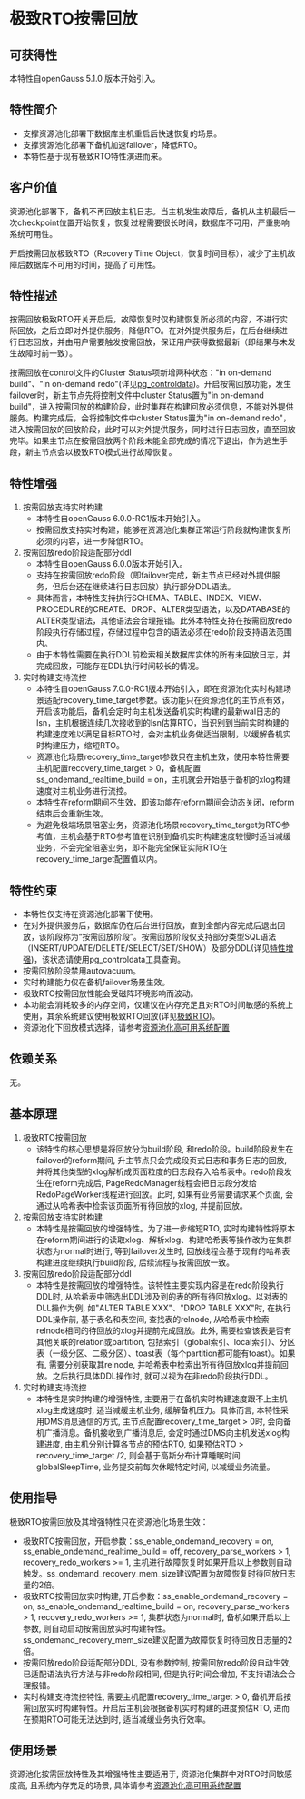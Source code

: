 # 极致RTO按需回放

## 可获得性

本特性自openGauss 5.1.0 版本开始引入。

## 特性简介

-   支撑资源池化部署下数据库主机重启后快速恢复的场景。
-   支撑资源池化部署下备机加速failover，降低RTO。
-   本特性基于现有极致RTO特性演进而来。

## 客户价值

资源池化部署下，备机不再回放主机日志。当主机发生故障后，备机从主机最后一次checkpoint位置开始恢复，恢复过程需要很长时间，数据库不可用，严重影响系统可用性。

开启按需回放极致RTO（Recovery Time Object，恢复时间目标），减少了主机故障后数据库不可用的时间，提高了可用性。

## 特性描述

按需回放极致RTO开关开启后，故障恢复时仅构建恢复所必须的内容，不进行实际回放，之后立即对外提供服务，降低RTO。在对外提供服务后，在后台继续进行日志回放，并由用户需要触发按需回放，保证用户获得数据最新（即结果与未发生故障时前一致）。

按需回放在control文件的Cluster Status项新增两种状态："in on-demand build"、"in on-demand redo"(详见[pg_controldata](../ToolandCommandReference/pg_controldata.md))。开启按需回放功能，发生failover时，新主节点先将控制文件中cluster Status置为"in on-demand build"，进入按需回放的构建阶段，此时集群在构建回放必须信息，不能对外提供服务。构建完成后，会将控制文件中cluster Status置为"in on-demand redo"，进入按需回放的回放阶段，此时可以对外提供服务，同时进行日志回放，直至回放完毕。如果主节点在按需回放两个阶段未能全部完成的情况下退出，作为逃生手段，新主节点会以极致RTO模式进行故障恢复。

## 特性增强

1. 按需回放支持实时构建
   -  本特性自openGauss 6.0.0-RC1版本开始引入。
   -  按需回放支持实时构建，能够在资源池化集群正常运行阶段就构建恢复所必须的内容，进一步降低RTO。
2. 按需回放redo阶段适配部分ddl
   -  本特性自openGauss 6.0.0版本开始引入。
   -  支持在按需回放redo阶段（即failover完成，新主节点已经对外提供服务，但后台还在继续进行日志回放）执行部分DDL语法。
   -  具体而言，本特性支持执行SCHEMA、TABLE、INDEX、VIEW、PROCEDURE的CREATE、DROP、ALTER类型语法，以及DATABASE的ALTER类型语法，其他语法会合理报错。此外本特性支持在按需回放redo阶段执行存储过程，存储过程中包含的语法必须在redo阶段支持语法范围内。
   -  由于本特性需要在执行DDL前检索相关数据库实体的所有未回放日志，并完成回放，可能存在DDL执行时间较长的情况。
3. 实时构建支持流控
   -  本特性自openGauss 7.0.0-RC1版本开始引入，即在资源池化实时构建场景适配recovery_time_target参数。该功能只在资源池化的主节点有效，开启该功能后，备机会定时向主机发送备机实时构建的最新wal日志的lsn，主机根据连续几次接收到的lsn估算RTO，当识别到当前实时构建的构建速度难以满足目标RTO时，会对主机业务做适当限制，以缓解备机实时构建压力，缩短RTO。
   -  资源池化场景recovery_time_target参数只在主机生效，使用本特性需要主机配置recovery_time_target > 0，备机配置ss_ondemand_realtime_build = on，主机就会开始基于备机的xlog构建速度对主机业务进行流控。
   -  本特性在reform期间不生效，即该功能在reform期间会动态关闭，reform结束后会重新生效。
   -  为避免极端场景阻塞业务，资源池化场景recovery_time_target为RTO参考值，主机会基于RTO参考值在识别到备机实时构建速度较慢时适当减缓业务，不会完全阻塞业务，即不能完全保证实际RTO在recovery_time_target配置值以内。

## 特性约束

-   本特性仅支持在资源池化部署下使用。
-   在对外提供服务后，数据库仍在后台进行回放，直到全部内容完成后退出回放，该阶段称为“按需回放阶段”。按需回放阶段仅支持部分类型SQL语法（INSERT/UPDATE/DELETE/SELECT/SET/SHOW）及部分DDL(详见[特性增强](../AboutopenGauss/极致RTO按需回放.md#特性增强))，该状态请使用pg_controldata工具查询。
-   按需回放阶段禁用autovacuum。
-   实时构建能力仅在备机failover场景生效。
-   极致RTO按需回放性能会受磁阵环境影响而波动。
-   本功能会消耗较多的内存空间，仅建议在内存充足且对RTO时间敏感的系统上使用，其余系统建议使用极致RTO回放(详见[极致RTO](../AboutopenGauss/极致RTO.md))。
-   资源池化下回放模式选择，请参考[资源池化高可用系统配置](../DatabaseOMGuide/资源池化高可用系统配置.md)

## 依赖关系

无。

## 基本原理

1. 极致RTO按需回放
   -  该特性的核心思想是将回放分为build阶段, 和redo阶段。build阶段发生在failover的reform期间, 升主节点只会完成段页式日志和事务日志的回放, 并将其他类型的xlog解析成页面粒度的日志段存入哈希表中。redo阶段发生在reform完成后, PageRedoManager线程会把日志段分发给RedoPageWorker线程进行回放。此时, 如果有业务需要请求某个页面, 会通过从哈希表中检索该页面所有待回放的xlog, 并提前回放。
2. 按需回放支持实时构建
   -  本特性是按需回放的增强特性。为了进一步缩短RTO, 实时构建特性将原本在reform期间进行的读取xlog、解析xlog、构建哈希表等操作改为在集群状态为normal时进行, 等到failover发生时, 回放线程会基于现有的哈希表构建进度继续执行build阶段, 后续流程与按需回放一致。
3. 按需回放redo阶段适配部分ddl
   -  本特性是按需回放的增强特性。该特性主要实现内容是在redo阶段执行DDL时, 从哈希表中筛选出DDL涉及到的表的所有待回放xlog。以对表的DLL操作为例, 如"ALTER TABLE XXX"、"DROP TABLE XXX"时, 在执行DDL操作前, 基于表名和表空间, 查找表的relnode, 从哈希表中检索relnode相同的待回放的xlog并提前完成回放。此外, 需要检查该表是否有其他关联的relation或partition, 包括索引（global索引、local索引）、分区表（一级分区、二级分区）、toast表（每个partition都可能有toast）。如果有, 需要分别获取其relnode, 并哈希表中检索出所有待回放xlog并提前回放。之后执行具体DDL操作时, 就可以视为在非redo阶段执行DDL。
4. 实时构建支持流控
   - 本特性是实时构建的增强特性, 主要用于在备机实时构建速度跟不上主机xlog生成速度时, 适当减缓主机业务, 缓解备机压力。具体而言, 本特性采用DMS消息通信的方式, 主节点配置recovery_time_target > 0时, 会向备机广播消息。备机接收到广播消息后, 会定时通过DMS向主机发送xlog构建进度, 由主机分别计算各节点的预估RTO, 如果预估RTO > recovery_time_target /2, 则会基于高斯分布计算睡眠时间globalSleepTime, 业务提交前每次休眠特定时间, 以减缓业务流量。

## 使用指导

极致RTO按需回放及其增强特性只在资源池化场景生效：

-   极致RTO按需回放，开启参数：ss_enable_ondemand_recovery = on, ss_enable_ondemand_realtime_build = off, recovery_parse_workers > 1, recovery_redo_workers >= 1, 主机进行故障恢复时如果开启以上参数则自动触发。ss_ondemand_recovery_mem_size建议配置为故障恢复时待回放日志量的2倍。
-   极致RTO按需回放实时构建, 开启参数：ss_enable_ondemand_recovery = on, ss_enable_ondemand_realtime_build = on, recovery_parse_workers > 1, recovery_redo_workers >= 1, 集群状态为normal时, 备机如果开启以上参数, 则自动启动按需回放实时构建特性。ss_ondemand_recovery_mem_size建议配置为故障恢复时待回放日志量的2倍。
-   按需回放redo阶段适配部分DDL, 没有参数控制, 按需回放redo阶段自动生效, 已适配语法执行方法与非redo阶段相同, 但是执行时间会增加, 不支持语法会合理报错。
-   实时构建支持流控特性, 需要主机配置recovery_time_target > 0, 备机开启按需回放实时构建特性。开启后主机会根据备机实时构建的进度预估RTO, 进而在预期RTO可能无法达到时, 适当减缓业务执行效率。

## 使用场景

资源池化按需回放特性及其增强特性主要适用于, 资源池化集群中对RTO时间敏感度高, 且系统内存充足的场景, 具体请参考[资源池化高可用系统配置](../DatabaseOMGuide/资源池化高可用系统配置.md#回放方式选择)